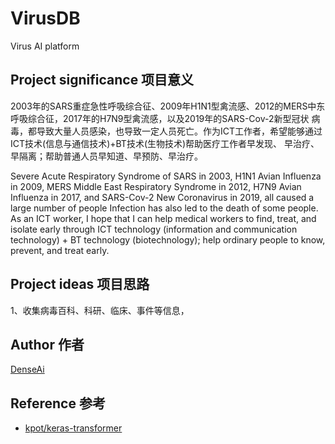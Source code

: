 # VirusDB
Virus AI platform

## Project significance 项目意义
2003年的SARS重症急性呼吸综合征、2009年H1N1型禽流感、2012的MERS中东呼吸综合征，2017年的H7N9型禽流感，以及2019年的SARS-Cov-2新型冠状
病毒，都导致大量人员感染，也导致一定人员死亡。作为ICT工作者，希望能够通过ICT技术(信息与通信技术)+BT技术(生物技术)帮助医疗工作者早发现、
早治疗、早隔离；帮助普通人员早知道、早预防、早治疗。

Severe Acute Respiratory Syndrome of SARS in 2003, H1N1 Avian Influenza in 2009, MERS Middle East Respiratory Syndrome 
in 2012, H7N9 Avian Influenza in 2017, and SARS-Cov-2 New Coronavirus in 2019, all caused a large number of people 
Infection has also led to the death of some people.
As an ICT worker, I hope that I can help medical workers to find, treat, and isolate early through ICT technology 
(information and communication technology) + BT technology (biotechnology); help ordinary people to know, prevent, 
and treat early.


## Project ideas 项目思路
1、收集病毒百科、科研、临床、事件等信息，

## Author 作者
[DenseAi](https://github.com/denseai) 

## Reference 参考 
- [kpot/keras-transformer](https://github.com/kpot/keras-transformer)